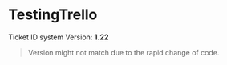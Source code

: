 # TestingTrello
Ticket ID system
Version: **1.22**
 > Version might not match due to the rapid change of code.